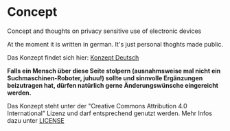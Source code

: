 # Concept
Concept and thoughts on privacy sensitive use of electronic devices

At the moment it is written in german. It's just personal thoghts made public. 

Das Konzept findet sich hier: [Konzept Deutsch](concept_german.md)

**Falls ein Mensch über diese Seite stolpern (ausnahmsweise mal nicht ein Suchmaschinen-Roboter, juhuu!) sollte und sinnvolle Ergänzungen beizutragen hat, dürfen natürlich gerne Änderungswünsche eingereicht werden.**

Das Konzept steht unter der "Creative Commons Attribution 4.0 International" Lizenz und darf entsprechend genutzt werden. Mehr Infos dazu unter [LICENSE](LICENSE)
